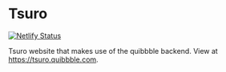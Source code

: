 # Tsuro

[![Netlify Status](https://api.netlify.com/api/v1/badges/e3eb6923-fc68-46cb-86f3-d8eb3c131025/deploy-status)](https://app.netlify.com/sites/wizardly-feynman-22a76a/deploys)

Tsuro website that makes use of the quibbble backend. View at https://tsuro.quibbble.com.
